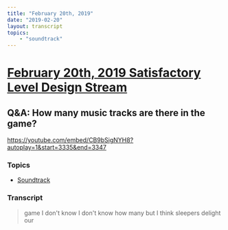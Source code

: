 ```yaml
---
title: "February 20th, 2019"
date: "2019-02-20"
layout: transcript
topics: 
    - "soundtrack"
---
```

# [February 20th, 2019 Satisfactory Level Design Stream](../2019-02-20.md)
## Q&A: How many music tracks are there in the game?
https://youtube.com/embed/CB9bSigNYH8?autoplay=1&start=3335&end=3347
### Topics
* [Soundtrack](../topics/soundtrack.md)

### Transcript

> game I don't know I don't know how many
> but I think sleepers delight our
